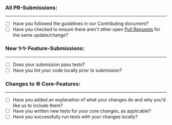 ### All PR-Submissions:

---

- [ ] Have you followed the guidelines in our Contributing document?
- [ ] Have you checked to ensure there aren't other open
      [Pull Requests](https://github.com/Anselmoo/spectrafit/pulls) for the same
      update/change?

<!-- You can erase any parts of this template not applicable to your Pull Request. -->

### New ✨✨ Feature-Submissions:

---

- [ ] Does your submission pass tests?
- [ ] Have you lint your code locally prior to submission?

### Changes to ⚙️ Core-Features:

---

- [ ] Have you added an explanation of what your changes do and why you'd like
      us to include them?
- [ ] Have you written new tests for your core changes, as applicable?
- [ ] Have you successfully run tests with your changes locally?
